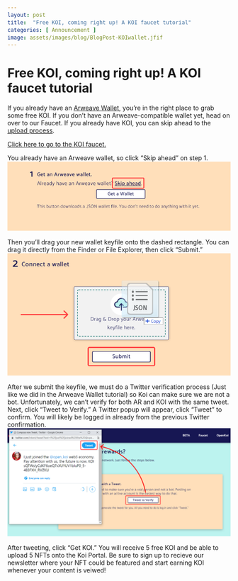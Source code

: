 ```yaml
---
layout: post
title:  "Free KOI, coming right up! A KOI faucet tutorial"
categories: [ Announcement ]
image: assets/images/blog/BlogPost-KOIwallet.jfif
---
```


# Free KOI, coming right up! A KOI faucet tutorial

If you already have an [Arweave Wallet](https://blog.openkoi.com/An-Arweave-faucet-tutorial/), you’re in the right place to grab some free KOI. If you don’t have an Arweave-compatible wallet yet, head on over to our Faucet. If you already have KOI, you can skip ahead to the [upload process](https://koi.rocks/register-content).

[Click here to go to the KOI faucet.](https://koi.rocks/faucet?step=0)

You already have an Arweave wallet, so click “Skip ahead” on step 1.
![get free crypto by downloading faucet](/assets/images/blog/step1_faucet.png)

Then you’ll drag your new wallet keyfile onto the dashed rectangle. You can drag it directly from the Finder or File Explorer, then click “Submit.”
![get free crypto by downloading faucet](/assets/images/blog/step2_faucet.png)


After we submit the keyfile, we must do a Twitter verification process (Just like we did in the Arweave Wallet tutorial) so Koi can make sure we are not a bot.  Unfortunately, we can’t verify for both AR and KOI with the same tweet.
Next, click “Tweet to Verify.” A Twitter popup will appear, click “Tweet” to confirm. You will likely be logged in already from the previous Twitter confirmation.
![get free crypto by downloading faucet!](/assets/images/blog/step3_faucet.png)

After tweeting, click “Get KOI.” You will receive 5 free KOI and be able to upload 5 NFTs onto the Koi Portal. Be sure to sign up to recieve our newsletter where your NFT could be featured and start earning KOI whenever your content is veiwed!


